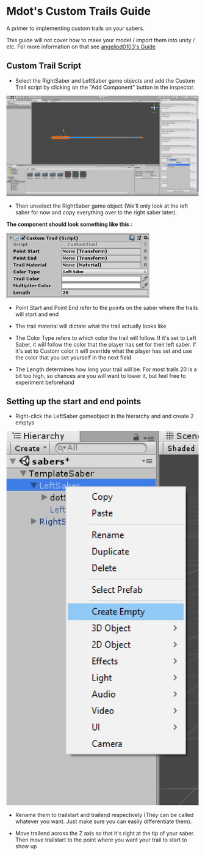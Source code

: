 # Mdot's Custom Trails Guide
A primer to implementing custom trails on your sabers.

This guide will not cover how to make your model / import them into unity / etc. For more information on that see [angeliod0103's Guide](https://bs.assistant.moe/Sabers/)

## Custom Trail Script

- Select the RightSaber and LeftSaber game objects and add the Custom Trail script by clicking on the "Add Component" button in the inspector.

![addingscript](Images/addingscript.jpg)

- Then unselect the RightSaber game object (We'll only look at the left saber for now and copy everything over to the right saber later).

**The component should look something like this :**

![script](Images/script.jpg)

- Point Start and Point End refer to the points on the saber where the trails will start and end

- The trail material will dictate what the trail actually looks like

- The Color Type refers to which color the trail will follow. If it's set to Left Saber, it will follow the color that the player has set for their left saber. If it's set to Custom color it will override what the player has set and use the color that you set yourself in the next field

- The Length determines how long your trail will be. For most trails 20 is a bit too high, so chances are you will want to lower it, but feel free to experiment beforehand

## Setting up the start and end points

- Right-click the LeftSaber gameobject in the hierarchy and and create 2 emptys

![empty](Images/empty.jpg)

- Rename them to trailstart and trailend respectively (They can be called whatever you want. Just make sure you can easily differentiate them).

- Move trailend across the Z axis so that it's right at the tip of your saber. Then move trailstart to the point where you want your trail to start to show up





